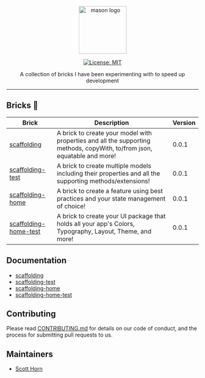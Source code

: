 <p align="center">
<img src="https://raw.githubusercontent.com/felangel/mason/master/assets/mason_full.png" height="125" alt="mason logo" />
</p>

<p align="center">
<a href="https://opensource.org/licenses/MIT"><img src="https://img.shields.io/badge/license-MIT-purple.svg" alt="License: MIT"></a>
</p>

<p align="center">
A collection of bricks I have been experimenting with to speed up development
</p>

---

## Bricks 🧱

| Brick                                                          | Description                                                                                                                   | Version |
| -------------------------------------------------------------- | ----------------------------------------------------------------------------------------------------------------------------- | ------- |
| [scaffolding]()                     | A brick to create your model with properties and all the supporting methods, copyWith, to/from json, equatable and more!      | 0.0.1   |
| [scaffolding-test]()     | A brick to create multiple models including their properties and all the supporting methods/extensions!                       | 0.0.1   |
| [scaffolding-home]()     | A brick to create a feature using best practices and your state management of choice!                                         | 0.0.1   |
| [scaffolding-home-test]()                   | A brick to create your UI package that holds all your app's Colors, Typography, Layout, Theme, and more!                      | 0.0.1   |

## Documentation

- [scaffolding](https://github.com/sjhorn/mason_bricks/tree/master/bricks/scaffolding)
- [scaffolding-test](https://github.com/sjhorn/mason_bricks/tree/master/bricks/scaffolding-test)
- [scaffolding-home](https://github.com/sjhorn/mason_bricks/tree/master/bricks/scaffolding-home)
- [scaffolding-home-test](https://github.com/sjhorn/mason_bricks/tree/master/bricks/scaffolding-home-test)

## Contributing

Please read [CONTRIBUTING.md](https://github.com/sjhorn/mason_bricks/tree/master/CONTRIBUTING.md) for details on our code of conduct, and the process for submitting pull requests to us.

## Maintainers

- [Scott Horn](https://github.com/sjhorn)